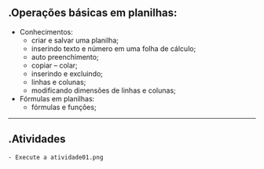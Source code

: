 .Operações básicas em planilhas:
------------
- Conhecimentos:
	- criar e salvar uma planilha; 
	- inserindo texto e número em uma folha de cálculo;
	- auto preenchimento;
	- copiar – colar;
	- inserindo e excluindo;
	- linhas e colunas;
	- modificando dimensões de linhas e colunas;
- Fórmulas em planilhas:
	- fórmulas e funções;
------------
.Atividades
------------
	- Execute a atividade01.png
